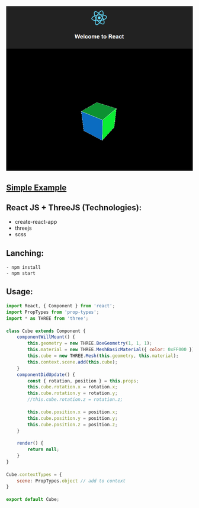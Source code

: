 ##
<p align="center">
  <img src="https://raw.githubusercontent.com/grischenko-v/ThreeReact/master/screen/screen.png?raw=true" alt="SCreen"/>
</p>

## [Simple Example](https://grischenko-v.github.io/ThreeReact/build/)
    
## React JS + ThreeJS (Technologies):
- create-react-app
- threejs
- scss
##
## Lanching:
```
- npm install
- npm start
```
##
## Usage:
```js
import React, { Component } from 'react';
import PropTypes from 'prop-types';
import * as THREE from 'three';

class Cube extends Component {
    componentWillMount() {
        this.geometry = new THREE.BoxGeometry(1, 1, 1);
        this.material = new THREE.MeshBasicMaterial({ color: 0xFF000 });
        this.cube = new THREE.Mesh(this.geometry, this.material);
        this.context.scene.add(this.cube);
    }
    componentDidUpdate() {
        const { rotation, position } = this.props;
        this.cube.rotation.x = rotation.x;
        this.cube.rotation.y = rotation.y;
        //this.cube.rotation.z = rotation.z;
        
        this.cube.position.x = position.x;
        this.cube.position.y = position.y;
        this.cube.position.z = position.z;
    }

    render() {
        return null;
    }
}

Cube.contextTypes = {
    scene: PropTypes.object // add to context 
}

export default Cube;
```


